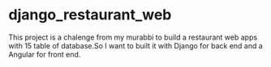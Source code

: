 # django_restaurant_web
This project is a chalenge from my murabbi to build a restaurant web apps with 15 table of database.So I want to built it with Django for back end and a Angular for
front end.
